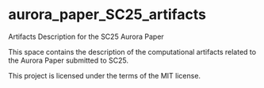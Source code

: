 # aurora_paper_SC25_artifacts
Artifacts Description for the SC25 Aurora Paper

This space contains the description of the computational artifacts related to the Aurora Paper submitted to SC25.

This project is licensed under the terms of the MIT license.
